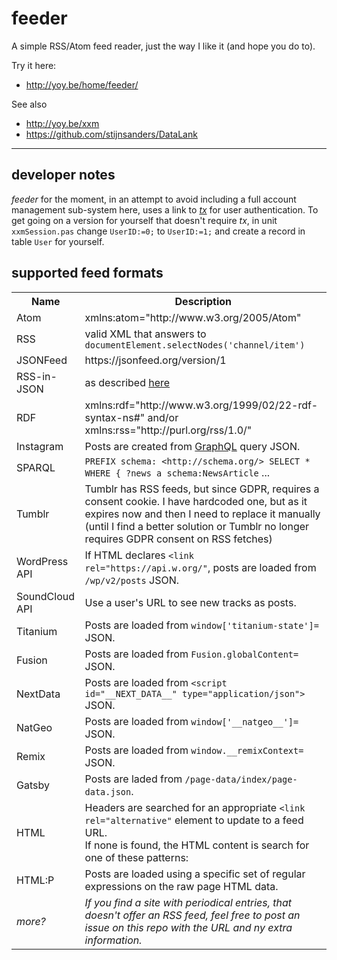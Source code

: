 # feeder
A simple RSS/Atom feed reader, just the way I like it (and hope you do to).

Try it here:
* http://yoy.be/home/feeder/

See also
* http://yoy.be/xxm
* https://github.com/stijnsanders/DataLank

----

## developer notes

_feeder_ for the moment, in an attempt to avoid including a full account management sub-system here, uses a link to [_tx_](https://github.com/stijnsanders/tx#tx) for user authentication. To get going on a version for yourself that doesn't require _tx_, in unit `xxmSession.pas` change `UserID:=0;` to `UserID:=1;` and create a record in table `User` for yourself.

## supported feed formats

<table>
<tr>
<th>Name</th>
<th>Description</th>
</tr>

<tr>	
<td>Atom</td>
<td>xmlns:atom="http://www.w3.org/2005/Atom"</td>
</tr>

<tr>
<td>RSS</td>
<td>valid XML that answers to <code>documentElement.selectNodes('channel/item')</code></td>
</tr>

<tr>
<td>JSONFeed</td>
<td>https://jsonfeed.org/version/1</td>
</tr>

<tr>
<td>RSS-in-JSON</td>
<td>as described <a href="https://github.com/scripting/Scripting-News/blob/master/rss-in-json/README.md">here</a></td>
</tr>

<tr>
<td>RDF</td>
<td>xmlns:rdf="http://www.w3.org/1999/02/22-rdf-syntax-ns#" and/or xmlns:rss="http://purl.org/rss/1.0/"</td>
</tr>

<tr>
<td>Instagram</td>
<td>Posts are created from <a href="https://graphql.org/">GraphQL</a> query JSON.</td>
</tr>

<tr>
<td>SPARQL</td>
<td><code>PREFIX schema: &lt;http://schema.org/&gt; SELECT * WHERE { ?news a schema:NewsArticle</code> ...</td>
</td>
</tr>

<tr>
<td>Tumblr</td>
<td>Tumblr has RSS feeds, but since GDPR, requires a consent cookie. I have hardcoded one, but as it expires now and then I need to replace it manually (until I find a better solution or Tumblr no longer requires GDPR consent on RSS fetches)</td>
</tr>

<tr>
<td>WordPress API</td>
<td>If HTML declares <code>&lt;link rel="https://api.w.org/"</code>, posts are loaded from <code>/wp/v2/posts</code> JSON.</td>
</tr>

<tr>
<td>SoundCloud API</td>
<td>Use a user's URL to see new tracks as posts.</td>
</tr>

<tr>
<td>Titanium</td>
<td>Posts are loaded from <code>window['titanium-state']=</code> JSON.</td>
</tr>

<tr>
<td>Fusion</td>
<td>Posts are loaded from <code>Fusion.globalContent=</code> JSON.</td>
</tr>

<tr>
<td>NextData</td>
<td>Posts are loaded from <code>&lt;script id="__NEXT_DATA__" type="application/json"&gt;</code> JSON.</td>
</tr>

<tr>
<td>NatGeo</td>
<td>Posts are loaded from <code>window['__natgeo__']=</code> JSON.</td>
</tr>

<tr>
<td>Remix</td>
<td>Posts are loaded from <code>window.__remixContext=</code> JSON.</td>
</tr>

<tr>
<td>Gatsby</td>
<td>Posts are laded from <code>/page-data/index/page-data.json</code>.</td>
</tr>

<tr>
<td>HTML</td>
<td>Headers are searched for an appropriate <code>&lt;link rel="alternative"</code> element to update to a feed URL.<br />
If none is found, the HTML content is search for one of these patterns:
</td>
</tr>

<tr>
<td>HTML:P</td>
<td>Posts are loaded using a specific set of regular expressions on the raw page HTML data.</code>
</td>
</tr>

<tr>
<td><i>more?</i></td>
<td><i>If you find a site with periodical entries, that doesn't offer an RSS feed, feel free to post an issue on this repo with the URL and ny extra information.</i></td>
</tr>

</table>